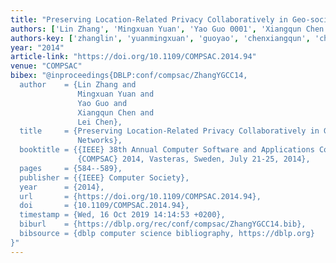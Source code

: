 ```yaml
---
title: "Preserving Location-Related Privacy Collaboratively in Geo-social Networks"
authors: ['Lin Zhang', 'Mingxuan Yuan', 'Yao Guo 0001', 'Xiangqun Chen', 'Lei Chen 0002']
authors-key: ['zhanglin', 'yuanmingxuan', 'guoyao', 'chenxiangqun', 'chenlei']
year: "2014"
article-link: "https://doi.org/10.1109/COMPSAC.2014.94"
venue: "COMPSAC"
bibex: "@inproceedings{DBLP:conf/compsac/ZhangYGCC14,
  author    = {Lin Zhang and
               Mingxuan Yuan and
               Yao Guo and
               Xiangqun Chen and
               Lei Chen},
  title     = {Preserving Location-Related Privacy Collaboratively in Geo-social
               Networks},
  booktitle = {{IEEE} 38th Annual Computer Software and Applications Conference,
               {COMPSAC} 2014, Vasteras, Sweden, July 21-25, 2014},
  pages     = {584--589},
  publisher = {{IEEE} Computer Society},
  year      = {2014},
  url       = {https://doi.org/10.1109/COMPSAC.2014.94},
  doi       = {10.1109/COMPSAC.2014.94},
  timestamp = {Wed, 16 Oct 2019 14:14:53 +0200},
  biburl    = {https://dblp.org/rec/conf/compsac/ZhangYGCC14.bib},
  bibsource = {dblp computer science bibliography, https://dblp.org}
}"
---
```

